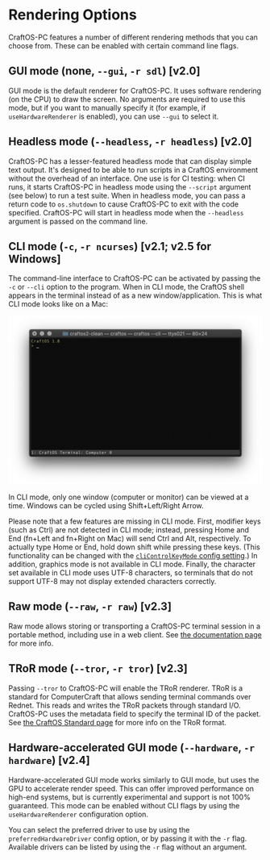 # Rendering Options
CraftOS-PC features a number of different rendering methods that you can choose from. These can be enabled with certain command line flags.

## GUI mode (none, `--gui`, `-r sdl`) [v2.0]
GUI mode is the default renderer for CraftOS-PC. It uses software rendering (on the CPU) to draw the screen. No arguments are required to use this mode, but if you want to manually specify it (for example, if `useHardwareRenderer` is enabled), you can use `--gui` to select it.

## Headless mode (`--headless`, `-r headless`) [v2.0]
CraftOS-PC has a lesser-featured headless mode that can display simple text output. It's designed to be able to run scripts in a CraftOS environment without the overhead of an interface. One use is for CI testing: when CI runs, it starts CraftOS-PC in headless mode using the `--script` argument (see below) to run a test suite. When in headless mode, you can pass a return code to `os.shutdown` to cause CraftOS-PC to exit with the code specified. CraftOS-PC will start in headless mode when the `--headless` argument is passed on the command line.

## CLI mode (`-c`, `-r ncurses`) [v2.1; v2.5 for Windows]
The command-line interface to CraftOS-PC can be activated by passing the `-c` or `--cli` option to the program. When in CLI mode, the CraftOS shell appears in the terminal instead of as a new window/application. This is what CLI mode looks like on a Mac:

![CLI mode](../images/cli.png)

In CLI mode, only one window (computer or monitor) can be viewed at a time. Windows can be cycled using Shift+Left/Right Arrow.

Please note that a few features are missing in CLI mode. First, modifier keys (such as Ctrl) are not detected in CLI mode; instead, pressing Home and End (fn+Left and fn+Right on Mac) will send Ctrl and Alt, respectively. To actually type Home or End, hold down shift while pressing these keys. (This functionality can be changed with the [`cliControlKeyMode` config setting](config).) In addition, graphics mode is not available in CLI mode. Finally, the character set available in CLI mode uses UTF-8 characters, so terminals that do not support UTF-8 may not display extended characters correctly.

## Raw mode (`--raw`, `-r raw`) [v2.3]
Raw mode allows storing or transporting a CraftOS-PC terminal session in a portable method, including use in a web client. See [the documentation page](rawmode) for more info.

## TRoR mode (`--tror`, `-r tror`) [v2.3]
Passing `--tror` to CraftOS-PC will enable the TRoR renderer. TRoR is a standard for ComputerCraft that allows sending terminal commands over Rednet. This reads and writes the TRoR packets through standard I/O. CraftOS-PC uses the metadata field to specify the terminal ID of the packet. See [the CraftOS Standard page](https://github.com/oeed/CraftOS-Standards/blob/master/standards/10-tror.md) for more info on the TRoR format.

## Hardware-accelerated GUI mode (`--hardware`, `-r hardware`) [v2.4]
Hardware-accelerated GUI mode works similarly to GUI mode, but uses the GPU to accelerate render speed. This can offer improved performance on high-end systems, but is currently experimental and support is not 100% guaranteed. This mode can be enabled without CLI flags by using the `useHardwareRenderer` configuration option.

You can select the preferred driver to use by using the `preferredHardwareDriver` config option, or by passing it with the `-r` flag. Available drivers can be listed by using the `-r` flag without an argument.
